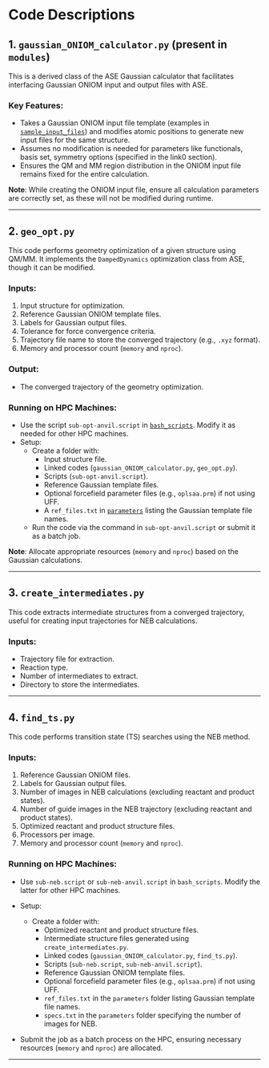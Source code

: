 # Code Descriptions

## 1. `gaussian_ONIOM_calculator.py` (present in `modules`)
This is a derived class of the ASE Gaussian calculator that facilitates interfacing Gaussian ONIOM input and output files with ASE. 

### Key Features:
- Takes a Gaussian ONIOM input file template (examples in [`sample_input_files`](https://github.com/2253shubham/Gaussian_ONIOM_plus_ASE_for_QMMM/tree/main/sample_input_files)) and modifies atomic positions to generate new input files for the same structure.
- Assumes no modification is needed for parameters like functionals, basis set, symmetry options (specified in the link0 section).
- Ensures the QM and MM region distribution in the ONIOM input file remains fixed for the entire calculation.

**Note**: While creating the ONIOM input file, ensure all calculation parameters are correctly set, as these will not be modified during runtime.

---

## 2. `geo_opt.py`
This code performs geometry optimization of a given structure using QM/MM. It implements the `DampedDynamics` optimization class from ASE, though it can be modified.

### Inputs:
1. Input structure for optimization.
2. Reference Gaussian ONIOM template files.
3. Labels for Gaussian output files.
4. Tolerance for force convergence criteria.
5. Trajectory file name to store the converged trajectory (e.g., `.xyz` format).
6. Memory and processor count (`memory` and `nproc`).

### Output:
- The converged trajectory of the geometry optimization.

### Running on HPC Machines:
- Use the script `sub-opt-anvil.script` in [`bash_scripts`](https://github.com/2253shubham/Gaussian_ONIOM_plus_ASE_for_QMMM/tree/main/bash_scripts). Modify it as needed for other HPC machines.
- Setup:
  - Create a folder with:
    - Input structure file.
    - Linked codes (`gaussian_ONIOM_calculator.py`, `geo_opt.py`).
    - Scripts (`sub-opt-anvil.script`).
    - Reference Gaussian template files.
    - Optional forcefield parameter files (e.g., `oplsaa.prm`) if not using UFF.
    - A `ref_files.txt` in [`parameters`](https://github.com/2253shubham/Gaussian_ONIOM_plus_ASE_for_QMMM/tree/main/parameters) listing the Gaussian template file names.
  - Run the code via the command in `sub-opt-anvil.script` or submit it as a batch job.

**Note**: Allocate appropriate resources (`memory` and `nproc`) based on the Gaussian calculations.

---

## 3. `create_intermediates.py`
This code extracts intermediate structures from a converged trajectory, useful for creating input trajectories for NEB calculations.

### Inputs:
- Trajectory file for extraction.
- Reaction type.
- Number of intermediates to extract.
- Directory to store the intermediates.

---

## 4. `find_ts.py`
This code performs transition state (TS) searches using the NEB method.

### Inputs:
1. Reference Gaussian ONIOM files.
2. Labels for Gaussian output files.
3. Number of images in NEB calculations (excluding reactant and product states).
4. Number of guide images in the NEB trajectory (excluding reactant and product states).
5. Optimized reactant and product structure files.
6. Processors per image.
7. Memory and processor count (`memory` and `nproc`).

### Running on HPC Machines:
- Use `sub-neb.script` or `sub-neb-anvil.script` in `bash_scripts`. Modify the latter for other HPC machines.
- Setup:
  - Create a folder with:
    - Optimized reactant and product structure files.
    - Intermediate structure files generated using `create_intermediates.py`.
    - Linked codes (`gaussian_ONIOM_calculator.py`, `find_ts.py`).
    - Scripts (`sub-neb.script`, `sub-neb-anvil.script`).
    - Reference Gaussian ONIOM template files.
    - Optional forcefield parameter files (e.g., `oplsaa.prm`) if not using UFF.
    - `ref_files.txt` in the `parameters` folder listing Gaussian template file names.
    - `specs.txt` in the `parameters` folder specifying the number of images for NEB.

- Submit the job as a batch process on the HPC, ensuring necessary resources (`memory` and `nproc`) are allocated.

---
